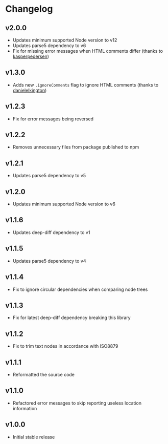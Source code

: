 # Changelog

## v2.0.0

- Updates minimum supported Node version to v12
- Updates parse5 dependency to v6
- Fix for missing error messages when HTML comments differ (thanks to [kasperpedersen](https://github.com/kasperpedersen))

## v1.3.0

- Adds new `.ignoreComments` flag to ignore HTML comments (thanks to [danielelkington](https://github.com/danielelkington))

## v1.2.3

- Fix for error messages being reversed

## v1.2.2

- Removes unnecessary files from package published to npm

## v1.2.1

- Updates parse5 dependency to v5

## v1.2.0

- Updates minimum supported Node version to v6

## v1.1.6

- Updates deep-diff dependency to v1

## v1.1.5

- Updates parse5 dependency to v4

## v1.1.4

- Fix to ignore circular dependencies when comparing node trees

## v1.1.3

- Fix for latest deep-diff dependency breaking this library

## v1.1.2

- Fix to trim text nodes in accordance with ISO8879

## v1.1.1

- Reformatted the source code

## v1.1.0

- Refactored error messages to skip reporting useless location information

## v1.0.0

- Initial stable release
